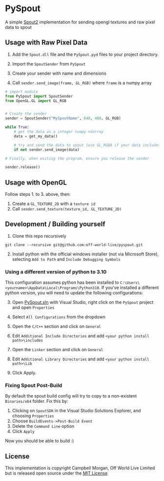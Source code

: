 # PySpout

A simple [Spout2](https://github.com/leadedge/spout2) implementation for sending opengl textures and raw pixel data to spout

## Usage with Raw Pixel Data

1. Add the `Spout.dll` file and the `PySpout.pyd` files to your project directory.

2. Import the `SpoutSender` from `PySpout`

3. Create your sender with name and dimensions

4. Call `sender.send_image(frame, GL_RGB)` where `frame` is a numpy array

```python
# import module
from PySpout import SpoutSender
from OpenGL.GL import GL_RGB


# Create the sender
sender = SpoutSender("MySpoutName", 640, 480, GL_RGB)

while True:
	# get the data as a integer numpy ndarray
	data = get_my_data()

	# try and send the data to spout (use GL_RGBA if your data includes an alpha channel)
	if not sender.send_image(data)

# Finally, when exiting the program, ensure you release the sender 

sender.release()
```

## Usage with OpenGL

Follow steps 1. to 3. above, then:

1. Create a `GL_TEXTURE_2D` with a `texture id`
2. Call  `sender.send_texture(texture_id, GL_TEXTURE_2D)`

## Development / Building yourself

1. Clone this repo recursively

```
git clone --recursive git@github.com:off-world-live/pyspout.git
```
2. Install python with the official windows installer (not via Microsoft Store), selecting `Add to Path` and `Include Debugging Symbols`

### Using a different version of python to 3.10

This configuration assumes python has been installed to `C:\Users\<yourname>\AppData\Local\Programs\Python310`. If you've installed
a different python version, you will need to update the following configurations:

3. Open [PySpout.sln](./PySpout.sln) with Visual Studio, right click on the `PySpout` project and open `Properties`

4. Select `All Configurations` from the dropdown

5. Open the `C/C++` section and click on `General`

6. Edit `Additional Include Directories` and add `<your python install path>\includes`

7. Open the `Linker` section and click on `General`

8. Edit `Additional Library Directories` and add `<your python install path>\Lib`

9. Click Apply.

### Fixing Spout Post-Build

By default the spout build config will try to copy to a non-existent `Binaries/x64` folder.
Fix this by:

1. Clicking on `SpoutSDK` in the Visual Studio Solutions Explorer, and choosing `Properties`
2. Choose `BuildEvents->Post-Build Event`
3. Delete the `Command Line` option
4. Click `Apply`


Now you should be able to build :)

## License

This implementation is copyright Campbell Morgan, Off World Live Limited
but is released open source under the [MIT License](./LICENSE)